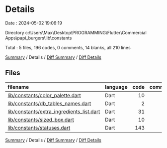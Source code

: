 # Details

Date : 2024-05-02 19:06:19

Directory c:\\Users\\Max\\Desktop\\PROGRAMMING\\Flutter\\Commercial Apps\\papi_burgers\\lib\\constants

Total : 5 files,  196 codes, 0 comments, 14 blanks, all 210 lines

[Summary](results.md) / Details / [Diff Summary](diff.md) / [Diff Details](diff-details.md)

## Files
| filename | language | code | comment | blank | total |
| :--- | :--- | ---: | ---: | ---: | ---: |
| [lib/constants/color_palette.dart](/lib/constants/color_palette.dart) | Dart | 10 | 0 | 2 | 12 |
| [lib/constants/db_tables_names.dart](/lib/constants/db_tables_names.dart) | Dart | 2 | 0 | 1 | 3 |
| [lib/constants/extra_ingredients_list.dart](/lib/constants/extra_ingredients_list.dart) | Dart | 31 | 0 | 1 | 32 |
| [lib/constants/sized_box.dart](/lib/constants/sized_box.dart) | Dart | 10 | 0 | 3 | 13 |
| [lib/constants/statuses.dart](/lib/constants/statuses.dart) | Dart | 143 | 0 | 7 | 150 |

[Summary](results.md) / Details / [Diff Summary](diff.md) / [Diff Details](diff-details.md)